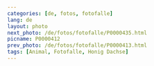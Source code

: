 ```yaml
---
categories: [de, fotos, fotofalle]
lang: de
layout: photo
next_photo: /de/fotos/fotofalle/P0000435.html
picname: P0000412
prev_photo: /de/fotos/fotofalle/P0000413.html
tags: [Animal, Fotofalle, Honig Dachse]
---
```

